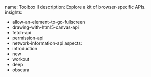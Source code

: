 name: Toolbox II
description: Explore a kit of browser-specific APIs.
insights:
  - allow-an-element-to-go-fullscreen
  - drawing-with-html5-canvas-api
  - fetch-api
  - permission-api
  - network-information-api
aspects:
  - introduction
  - new
  - workout
  - deep
  - obscura
